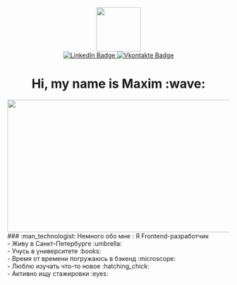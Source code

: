<div id="header" align="center"> 
  <img src="https://media.giphy.com/media/o0vwzuFwCGAFO/giphy.gif" width="100"/> 
  <div id="badges">
    <a href="your-linkedin-URL">
      <img src="https://img.shields.io/badge/LinkedIn-blue?style=for-the-badge&logo=linkedin&logoColor=white" alt="LinkedIn Badge"/>
    </a>
    <a href="https://vk.com/qwerty0555" target="_blank">
      <img src="https://img.shields.io/badge/-%D0%92%D0%BA%D0%BE%D0%BD%D1%82%D0%B0%D0%BA%D1%82%D0%B5-blue?style=for-the-badge" alt="Vkontakte Badge"/>
    </a>
  </div>
  <!--<img src="https://komarev.com/ghpvc/?username=gettotawer&style=flat-square&color=blue" alt=""/>-->
  <h1>
    Hi, my name is Maxim :wave:
  </h1>
</div>

<div align="center">
  <img src="https://media.giphy.com/media/eCqFYAVjjDksg/giphy.gif" width="600" height="300"/>
</div>
### :man_technologist: Немного обо мне :
Я Frontend-разработчик<br/>
- Живу в Санкт-Петербурге :umbrella:<br/>
- Учусь в университете :books:<br/>
- Время от времени погружаюсь в бэкенд :microscope:<br/>
- Люблю изучать что-то новое :hatching_chick:<br/>
- Активно ищу стажировки :eyes:<br/>

<!--
**gettotawer/gettotawer** is a ✨ _special_ ✨ repository because its `README.md` (this file) appears on your GitHub profile.

Here are some ideas to get you started:

- 🔭 I’m currently working on ...
- 🌱 I’m currently learning ...
- 👯 I’m looking to collaborate on ...
- 🤔 I’m looking for help with ...
- 💬 Ask me about ...
- 📫 How to reach me: ...
- 😄 Pronouns: ...
- ⚡ Fun fact: ...
-->
